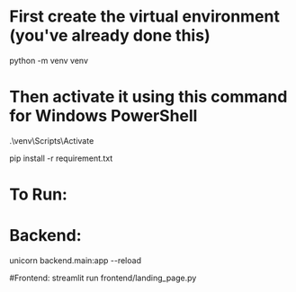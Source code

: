 # First create the virtual environment (you've already done this)
python -m venv venv

# Then activate it using this command for Windows PowerShell
.\venv\Scripts\Activate

pip install -r requirement.txt

# To Run:

# Backend:
unicorn backend.main:app --reload

#Frontend: 
streamlit run frontend/landing_page.py
